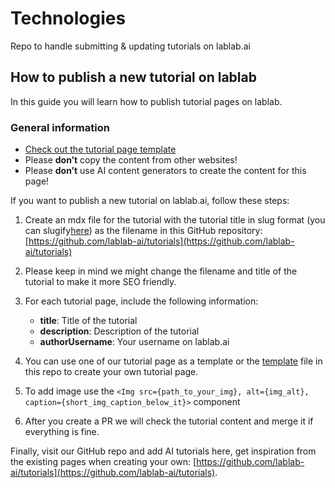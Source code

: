 # Technologies

Repo to handle submitting & updating tutorials on lablab.ai

## How to publish a new tutorial on lablab

In this guide you will learn how to publish tutorial pages on lablab.

### General information

- [Check out the tutorial page template](https://github.com/lablab-ai/tutorials/blob/main/template.mdx)
- Please **don’t** copy the content from other websites!
- Please **don’t** use AI content generators to create the content for this page!

If you want to publish a new tutorial on lablab.ai, follow these steps:

1. Create an mdx file for the tutorial with the tutorial title in slug format (you can slugify[here](https://slugify.online/)) as the filename in this GitHub repository: [https://github.com/lablab-ai/tutorials](https://github.com/lablab-ai/tutorials)

2. Please keep in mind we might change the filename and title of the tutorial to make it more SEO friendly.

3. For each tutorial page, include the following information:
    - **title**: Title of the tutorial
    - **description**: Description of the tutorial
    - **authorUsername**: Your username on lablab.ai
4. You can use one of our tutorial page as a template or the [template](https://github.com/lablab-ai/tutorials/blob/main/template.mdx) file in this repo to create your own tutorial page.
5. To add image use the `<Img src={path_to_your_img}, alt={img_alt}, caption={short_img_caption_below_it}>` component
6. After you create a PR we will check the tutorial content and merge it if everything is fine.

Finally, visit our GitHub repo and add AI tutorials here, get inspiration from the existing pages when creating your own: [https://github.com/lablab-ai/tutorials](https://github.com/lablab-ai/tutorials).
